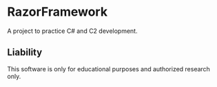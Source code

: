 # RazorFramework
A project to practice C# and C2 development. 

## Liability
This software is only for educational purposes and authorized research only.
